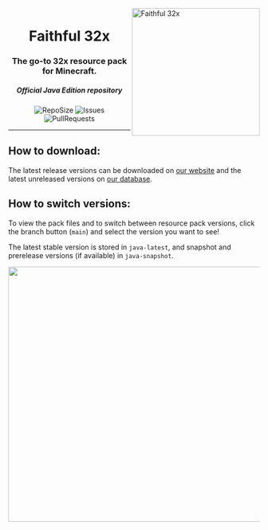 <img src="https://database.faithfulpack.net/images/branding/logos/transparent/hd/f32_logo.png?w=256" alt="Faithful 32x" align="right" height="256px">
<div align="center">
  <h1>Faithful 32x</h1>
  <h3>The go-to 32x resource pack for Minecraft.</h3>
  <h5><i>Official Java Edition repository</i></h5>

  ![RepoSize](https://img.shields.io/github/repo-size/Faithful-Resource-Pack/Faithful-32x-Java)
  ![Issues](https://img.shields.io/github/issues/Faithful-Resource-Pack/Faithful-32x-Java)
  ![PullRequests](https://img.shields.io/github/issues-pr/Faithful-Resource-Pack/Faithful-32x-Java)
</div>

---

## How to download:
The latest release versions can be downloaded on [our website](https://faithfulpack.net/faithful32x/latest) and the latest unreleased versions on [our database](https://database.faithfulpack.net/packs/32x-Java/Experimental/).

## How to switch versions:
To view the pack files and to switch between resource pack versions, click the branch button (`main`) and select the version you want to see! 

The latest stable version is stored in `java-latest`, and snapshot and prerelease versions (if available) in `java-snapshot`.

<img src="https://user-images.githubusercontent.com/75297863/163904169-6ab97237-946c-4cf2-be60-3909a464d308.png" align="center" height="512px">
